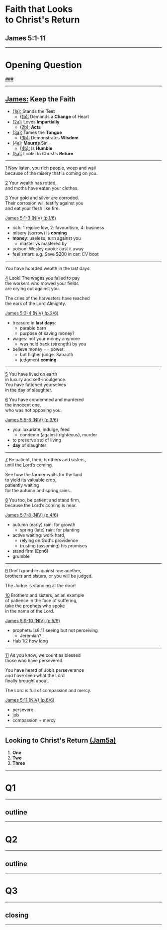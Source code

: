 <!-- .slide: <%= bg("unsplash-Jztmx9yqjBw-stars.jpg") %> id="title" -->
# Faith that Looks <br> to Christ's Return
## James 5:1-11

---
<!-- .slide: data-background="white" -->
# Opening **Question**

[###](#/outline "secret")

---
<!-- .slide: <%= bg("unsplash-6cY-FvMlmkQ-mtn_cross.jpg") %> -->
## [James:](# "ref") Keep the **Faith**
+ [(1a):](# "ref") Stands the **Test**
  + [(1b):](# "ref") Demands a **Change** of Heart
+ [(2a):](# "ref") Loves **Impartially**
  + [(2b):](# "ref") **Acts**
+ [(3a):](# "ref") Tames the **Tongue**
  + [(3b):](# "ref") Demonstrates **Wisdom**
+ [(4a):](# "ref") **Mourns** Sin
  + [(4b):](# "ref") Is **Humble**
+ [(5a):](# "ref") Looks to Christ's **Return**

---
[1](# "ref")
Now listen, you rich people, weep and wail <br>
because of the misery that is coming on you.

[2](# "ref")
Your wealth has rotted, <br>
and moths have eaten your clothes.

[3](# "ref")
Your gold and silver are corroded. <br>
Their corrosion will testify against you <br>
and eat your flesh like fire.

[James 5:1-3 (NIV) (p.1/6)](# "ref")

>>>
+ rich: 1 rejoice low, 2: favouritism, 4: business
+ misery (sorrow) is **coming**
+ **money**: useless, turn against you
  + master vs mastered by
+ poison: Wesley quote: cast it away
+ feel smart: e.g. Save $200 in car: CV boot

---
You have hoarded wealth in the last days.

[4](# "ref")
Look! The wages you failed to pay <br>
the workers who mowed your fields <br>
are crying out against you.

The cries of the harvesters have reached <br>
the ears of the Lord Almighty.

[James 5:3-4 (NIV) (p.2/6)](# "ref")

>>>
+ treasure in **last days**:
  + parable barn
  + purpose of saving money?
+ wages: not your money anymore
  + was held back (strength) by you
+ believe money == power:
  + but higher judge: Sabaoth
  + judgment **coming**

---
[5](# "ref")
You have lived on earth <br>
in luxury and self-indulgence. <br>
You have fattened yourselves <br>
in the day of slaughter.

[6](# "ref")
You have condemned and murdered <br>
the innocent one, <br>
who was not opposing you.

[James 5:5-6 (NIV) (p.3/6)](# "ref")

>>>
+ you: luxuriate, indulge, feed
  + condemn (against-righteous), murder
+ to preserve std of living
+ **day** of slaughter

---
[7](# "ref")
Be patient, then, brothers and sisters, <br>
until the Lord’s coming.

See how the farmer waits for the land <br>
to yield its valuable crop, <br>
patiently waiting <br>
for the autumn and spring rains.

[8](# "ref")
You too, be patient and stand firm, <br>
because the Lord’s coming is near.

[James 5:7-8 (NIV) (p.4/6)](# "ref")

>>>
+ autumn (early) rain: for growth
  + spring (late) rain: for planting
+ active waiting: work hard,
  + relying on God's providence
  + trusting (assuming) his promises
+ stand firm (Eph6)
+ grumble

---
[9](# "ref")
Don’t grumble against one another, <br>
brothers and sisters, or you will be judged.

The Judge is standing at the door!

[10](# "ref")
Brothers and sisters, as an example <br>
of patience in the face of suffering, <br>
take the prophets who spoke <br>
in the name of the Lord.

[James 5:9-10 (NIV) (p.5/6)](# "ref")

>>>
+ prophets: Is6:11 seeing but not perceiving
  + Jeremiah?
+ Hab 1:2 how long

---
[11](# "ref")
As you know, we count as blessed <br>
those who have persevered.

You have heard of Job’s perseverance <br>
and have seen what the Lord <br>
finally brought about.

The Lord is full of compassion and mercy.

[James 5:11 (NIV) (p.6/6)](# "ref")

>>>
+ persevere
+ job
+ compassion + mercy

---
<!-- .slide: <%= bg("unsplash-Jztmx9yqjBw-stars.jpg") %> id="outline" -->
## Looking to Christ's Return [(Jam5a)](# "ref")
1. **One**
1. **Two**
1. **Three**

---
<!-- .slide: data-background="white" -->
# Q1

---
## outline

---
<!-- .slide: data-background="white" -->
# Q2

---
## outline

---
<!-- .slide: data-background="white" -->
# Q3

---
<!-- .slide: <%= bg("unsplash-Jztmx9yqjBw-stars.jpg") %> -->
## closing

---
<!-- .slide: <%= bg("unsplash-Jztmx9yqjBw-stars.jpg") %> class="empty" -->
